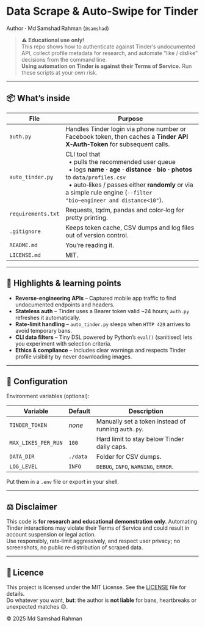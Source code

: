 # Data Scrape & Auto‑Swipe for Tinder  
Author · Md Samshad Rahman (`@samshad`)

> **⚠️ Educational use only!**  
> This repo shows how to authenticate against Tinder’s undocumented API, collect profile metadata for research, and automate “like / dislike” decisions from the command line.  
> **Using automation on Tinder is against their Terms of Service.** Run these scripts at your own risk.

---

## 📦  What’s inside

| File | Purpose |
|------|---------|
| `auth.py` | Handles Tinder login via phone number or Facebook token, then caches a **Tinder API X‑Auth‑Token** for subsequent calls. |
| `auto_tinder.py` | CLI tool that<br>  • pulls the recommended user queue<br>  • logs **name · age · distance · bio · photos** to `data/profiles.csv`<br>  • auto‑likes / passes either **randomly** or via a simple rule engine (`--filter "bio~engineer and distance<10"`). |
| `requirements.txt` | Requests, tqdm, pandas and color‑log for pretty printing. |
| `.gitignore` | Keeps token cache, CSV dumps and log files out of version control. |
| `README.md` | You’re reading it. |
| `LICENSE.md` | MIT. |

---

## 🧠  Highlights & learning points

* **Reverse‑engineering APIs** – Captured mobile app traffic to find undocumented endpoints and headers.  
* **Stateless auth** – Tinder uses a Bearer token valid ~24 hours; `auth.py` refreshes it automatically.  
* **Rate‑limit handling** – `auto_tinder.py` sleeps when `HTTP 429` arrives to avoid temporary bans.  
* **CLI data filters** – Tiny DSL powered by Python’s `eval()` (sanitised) lets you experiment with selection criteria.  
* **Ethics & compliance** – Includes clear warnings and respects Tinder profile visibility by never downloading images.

---

## 🔧  Configuration

Environment variables (optional):

| Variable | Default | Description |
|----------|---------|-------------|
| `TINDER_TOKEN` | _none_ | Manually set a token instead of running `auth.py`. |
| `MAX_LIKES_PER_RUN` | `100` | Hard limit to stay below Tinder daily caps. |
| `DATA_DIR` | `./data` | Folder for CSV dumps. |
| `LOG_LEVEL` | `INFO` | `DEBUG`, `INFO`, `WARNING`, `ERROR`. |

Put them in a `.env` file or export in your shell.

---

## ⚖️  Disclaimer

This code is **for research and educational demonstration only**. Automating Tinder interactions may violate their Terms of Service and could result in account suspension or legal action.  
Use responsibly, rate‑limit aggressively, and respect user privacy; no screenshots, no public re‑distribution of scraped data.

---

## 📄 Licence

This project is licensed under the MIT License.
See the [LICENSE](LICENSE) file for details.  
Do whatever you want, **but**: the author is **not liable** for bans, heartbreaks or unexpected matches 😉.

© 2025 Md Samshad Rahman


